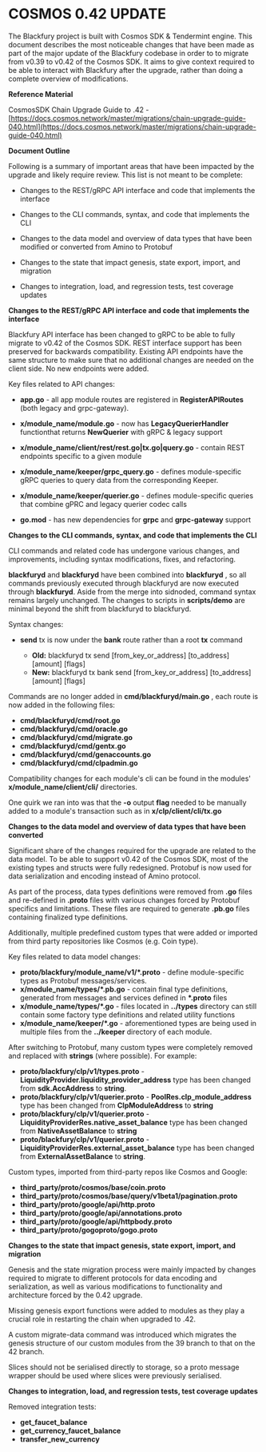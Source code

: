 # **COSMOS 0.42 UPDATE**

The Blackfury project is built with Cosmos SDK &amp; Tendermint engine. This document describes the most noticeable changes that have been made as part of the major update of the Blackfury codebase in order to to migrate from v0.39 to v0.42 of the Cosmos SDK. It aims to give context required to be able to interact with Blackfury after the upgrade, rather than doing a complete overview of modifications.

**Reference Material**

CosmosSDK Chain Upgrade Guide to .42 - [https://docs.cosmos.network/master/migrations/chain-upgrade-guide-040.html](https://docs.cosmos.network/master/migrations/chain-upgrade-guide-040.html)

**Document Outline**

Following is a summary of important areas that have been impacted by the upgrade and likely require review. This list is not meant to be complete:

- Changes to the REST/gRPC API interface and code that implements the interface

- Changes to the CLI commands, syntax, and code that implements the CLI
- Changes to the data model and overview of data types that have been modified or converted from Amino to Protobuf
- Changes to the state that impact genesis, state export, import, and migration
- Changes to integration, load, and regression tests, test coverage updates

**Changes to the REST/gRPC API interface and code that implements the interface**

Blackfury API interface has been changed to gRPC to be able to fully migrate to v0.42 of the Cosmos SDK. REST interface support has been preserved for backwards compatibility. Existing API endpoints have the same structure to make sure that no additional changes are needed on the client side. No new endpoints were added.

Key files related to API changes:

- **app.go** - all app module routes are registered in **RegisterAPIRoutes** (both legacy and grpc-gateway).

- **x/module_name/module.go** - now has **LegacyQuerierHandler** functionthat returns **NewQuerier** with gRPC &amp; legacy support
- **x/module_name/client/rest/rest.go|tx.go|query.go** - contain REST endpoints specific to a given module
- **x/module_name/keeper/grpc_query.go** - defines module-specific gRPC queries to query data from the corresponding Keeper.
- **x/module_name/keeper/querier.go** - defines module-specific queries that combine gPRC and legacy querier codec calls
- **go.mod** - has new dependencies for **grpc** and **grpc-gateway** support

**Changes to the CLI commands, syntax, and code that implements the CLI**

CLI commands and related code has undergone various changes, and improvements, including syntax modifications, fixes, and refactoring.

**blackfuryd** and **blackfuryd** have been combined into **blackfuryd** , so all commands previously executed through blackfuryd are now executed through **blackfuryd**. Aside from the merge into sidnoded, command syntax remains largely unchanged. The changes to scripts in **scripts/demo** are minimal beyond the shift from blackfuryd to blackfuryd.

Syntax changes:

- **send** tx is now under the **bank** route rather than a root **tx** command

  - **Old:** blackfuryd tx send [from\_key\_or\_address] [to\_address] [amount] [flags]
  - **New:** blackfuryd tx bank send [from\_key\_or\_address] [to\_address] [amount] [flags]

Commands are no longer added in **cmd/blackfuryd/main.go** , each route is now added in the following files:

- **cmd/blackfuryd/cmd/root.go**
- **cmd/blackfuryd/cmd/oracle.go**
- **cmd/blackfuryd/cmd/migrate.go**
- **cmd/blackfuryd/cmd/gentx.go**
- **cmd/blackfuryd/cmd/genaccounts.go**
- **cmd/blackfuryd/cmd/clpadmin.go**

Compatibility changes for each module&#39;s cli can be found in the modules&#39; **x/module_name/client/cli/** directories.

One quirk we ran into was that the **-o** output **flag** needed to be manually added to a module&#39;s transaction such as in **x/clp/client/cli/tx.go**

**Changes to the data model and overview of data types that have been converted**

Significant share of the changes required for the upgrade are related to the data model. To be able to support v0.42 of the Cosmos SDK, most of the existing types and structs were fully redesigned. Protobuf is now used for data serialization and encoding instead of Amino protocol.

As part of the process, data types definitions were removed from **.go** files and re-defined in **.proto** files with various changes forced by Protobuf specifics and limitations. These files are required to generate **.pb.go** files containing finalized type definitions.

Additionally, multiple predefined custom types that were added or imported from third party repositories like Cosmos (e.g. Coin type).

Key files related to data model changes:

- **proto/blackfury/module_name/v1/\*.proto** - define module-specific types as Protobuf messages/services.
- **x/module_name/types/\*.pb.go** - contain final type definitions, generated from messages and services defined in **\*.proto** files
- **x/module_name/types/\*.go** - files located in **../types** directory can still contain some factory type definitions and related utility functions
- **x/module_name/keeper/\*.go** - aforementioned types are being used in multiple files from the **../keeper** directory of each module.

After switching to Protobuf, many custom types were completely removed and replaced with **strings** (where possible). For example:

- **proto/blackfury/clp/v1/types.proto** - **LiquidityProvider.liquidity_provider_address** type has been changed from **sdk.AccAddress** to **string**.
- **proto/blackfury/clp/v1/querier.proto** - **PoolRes.clp_module_address** type has been changed from **ClpModuleAddress** to **string**
- **proto/blackfury/clp/v1/querier.proto** - **LiquidityProviderRes.native_asset_balance** type has been changed from **NativeAssetBalance** to **string**
- **proto/blackfury/clp/v1/querier.proto** - **LiquidityProviderRes.external_asset_balance** type has been changed from **ExternalAssetBalance** to **string**.

Custom types, imported from third-party repos like Cosmos and Google:

- **third_party/proto/cosmos/base/coin.proto**
- **third_party/proto/cosmos/base/query/v1beta1/pagination.proto**
- **third_party/proto/google/api/http.proto**
- **third_party/proto/google/api/annotations.proto**
- **third_party/proto/google/api/httpbody.proto**
- **third_party/proto/gogoproto/gogo.proto**

**Changes to the state that impact genesis, state export, import, and migration**

Genesis and the state migration process were mainly impacted by changes required to migrate to different protocols for data encoding and serialization, as well as various modifications to functionality and architecture forced by the 0.42 upgrade.

Missing genesis export functions were added to modules as they play a crucial role in restarting the chain when upgraded to .42.

A custom migrate-data command was introduced which migrates the genesis structure of our custom modules from the 39 branch to that on the 42 branch.

Slices should not be serialised directly to storage, so a proto message wrapper should be used where slices were previously serialised.

**Changes to integration, load, and regression tests, test coverage updates**

Removed integration tests:

- **get_faucet_balance**
- **get_currency_faucet_balance**
- **transfer_new_currency**
